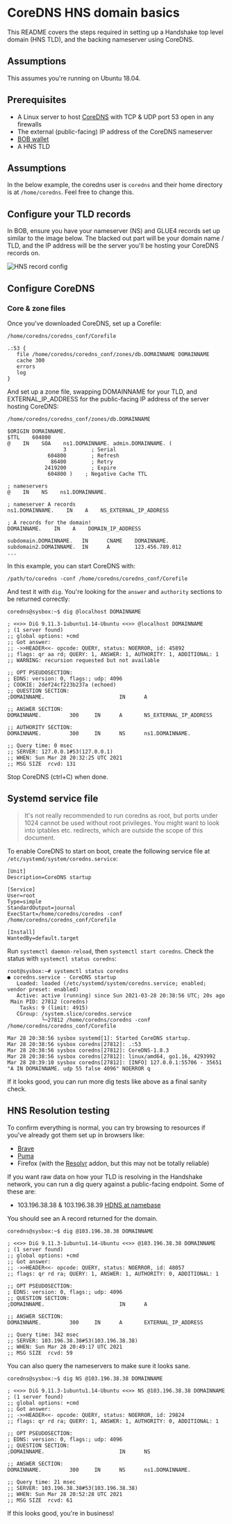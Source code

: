 # CoreDNS HNS domain basics

This README covers the steps required in setting up a Handshake top level domain (HNS TLD), and the backing nameserver using CoreDNS.

## Assumptions

This assumes you're running on Ubuntu 18.04.

## Prerequisites

- A Linux server to host [CoreDNS](https://coredns.io/) with TCP & UDP port 53 open in any firewalls
- The external (public-facing) IP address of the CoreDNS nameserver
- [BOB wallet](https://bobwallet.io/)
- A HNS TLD 

## Assumptions

In the below example, the coredns user is `coredns` and their home directory is at `/home/coredns`. Feel free to change this.

## Configure your TLD records

In BOB, ensure you have your nameserver (NS) and GLUE4 records set up similar to the image below. The blacked out part will be your domain name / TLD, and the IP address will be the server you'll be hosting your CoreDNS records on.

![](Bob_wallet_NS_info.PNG "HNS record config")

## Configure CoreDNS

### Core & zone files

Once you've downloaded CoreDNS, set up a Corefile:

```
/home/coredns/coredns_conf/Corefile
```

```
.:53 {
   file /home/coredns/coredns_conf/zones/db.DOMAINNAME DOMAINNAME
   cache 300
   errors
   log
}
```

And set up a zone file, swapping DOMAINNAME for your TLD, and EXTERNAL_IP_ADDRESS for the public-facing IP address of the server hosting CoreDNS:

```
/home/coredns/coredns_conf/zones/db.DOMAINNAME
```

```
$ORIGIN DOMAINNAME.
$TTL    604800
@    IN    SOA    ns1.DOMAINNAME. admin.DOMAINNAME. (
                  3        ; Serial
             604800        ; Refresh
              86400        ; Retry
            2419200        ; Expire
             604800 )    ; Negative Cache TTL

; nameservers
@    IN    NS    ns1.DOMAINNAME.

; nameserver A records
ns1.DOMAINNAME.    IN    A    NS_EXTERNAL_IP_ADDRESS

; A records for the domain!
DOMAINNAME.    IN    A    DOMAIN_IP_ADDRESS

subdomain.DOMAINNAME.   IN      CNAME    DOMAINNAME.
subdomain2.DOMAINNAME.  IN      A        123.456.789.012
...
```

In this example, you can start CoreDNS with:

```
/path/to/coredns -conf /home/coredns/coredns_conf/Corefile
```

And test it with `dig`. You're looking for the `answer` and `authority` sections to be returned correctly:

```
coredns@sysbox:~$ dig @localhost DOMAINNAME

; <<>> DiG 9.11.3-1ubuntu1.14-Ubuntu <<>> @localhost DOMAINNAME
; (1 server found)
;; global options: +cmd
;; Got answer:
;; ->>HEADER<<- opcode: QUERY, status: NOERROR, id: 45892
;; flags: qr aa rd; QUERY: 1, ANSWER: 1, AUTHORITY: 1, ADDITIONAL: 1
;; WARNING: recursion requested but not available

;; OPT PSEUDOSECTION:
; EDNS: version: 0, flags:; udp: 4096
; COOKIE: 2def24cf223b237a (echoed)
;; QUESTION SECTION:
;DOMAINNAME.                        IN      A

;; ANSWER SECTION:
DOMAINNAME.         300     IN      A       NS_EXTERNAL_IP_ADDRESS

;; AUTHORITY SECTION:
DOMAINNAME.         300     IN      NS      ns1.DOMAINNAME.

;; Query time: 0 msec
;; SERVER: 127.0.0.1#53(127.0.0.1)
;; WHEN: Sun Mar 28 20:32:25 UTC 2021
;; MSG SIZE  rcvd: 131

```

Stop CoreDNS (ctrl+C) when done.

## Systemd service file

> It's not really recommended to run coredns as root, but ports under 1024 cannot be used without root privileges. You might want to look into iptables etc. redirects, which are outside the scope of this document.

To enable CoreDNS to start on boot, create the following service file at `/etc/systemd/system/coredns.service`:

```
[Unit]
Description=CoreDNS startup

[Service]
User=root
Type=simple
StandardOutput=journal
ExecStart=/home/coredns/coredns -conf /home/coredns/coredns_conf/Corefile

[Install]
WantedBy=default.target
```

Run `systemctl daemon-reload`, then `systemctl start coredns`. Check the status with `systemctl status coredns`:

```
root@sysbox:~# systemctl status coredns
● coredns.service - CoreDNS startup
   Loaded: loaded (/etc/systemd/system/coredns.service; enabled; vendor preset: enabled)
   Active: active (running) since Sun 2021-03-28 20:38:56 UTC; 20s ago
 Main PID: 27812 (coredns)
    Tasks: 9 (limit: 4915)
   CGroup: /system.slice/coredns.service
           └─27812 /home/coredns/coredns -conf /home/coredns/coredns_conf/Corefile

Mar 28 20:38:56 sysbox systemd[1]: Started CoreDNS startup.
Mar 28 20:38:56 sysbox coredns[27812]: .:53
Mar 28 20:38:56 sysbox coredns[27812]: CoreDNS-1.8.3
Mar 28 20:38:56 sysbox coredns[27812]: linux/amd64, go1.16, 4293992
Mar 28 20:39:10 sysbox coredns[27812]: [INFO] 127.0.0.1:55706 - 35651 "A IN DOMAINNAME. udp 55 false 4096" NOERROR q
```

If it looks good, you can run more dig tests like above as a final sanity check. 

## HNS Resolution testing

To confirm everything is normal, you can try browsing to resources if you've already got them set up in browsers like:

- [Brave](https://brave.com)
- [Puma](https://www.pumabrowser.com/)
- Firefox (with the [Resolvr](https://addons.mozilla.org/en-CA/firefox/addon/resolvr/) addon, but this may not be totally reliable)

If you want raw data on how your TLD is resolving in the Handshake network, you can run a dig query against a public-facing endpoint. Some of these are:

- 103.196.38.38 & 103.196.38.39 [HDNS at namebase](https://hdns.io)

You should see an A record returned for the domain. 

```
coredns@sysbox:~$ dig @103.196.38.38 DOMAINNAME

; <<>> DiG 9.11.3-1ubuntu1.14-Ubuntu <<>> @103.196.38.38 DOMAINNAME
; (1 server found)
;; global options: +cmd
;; Got answer:
;; ->>HEADER<<- opcode: QUERY, status: NOERROR, id: 48057
;; flags: qr rd ra; QUERY: 1, ANSWER: 1, AUTHORITY: 0, ADDITIONAL: 1

;; OPT PSEUDOSECTION:
; EDNS: version: 0, flags:; udp: 4096
;; QUESTION SECTION:
;DOMAINNAME.                        IN      A

;; ANSWER SECTION:
DOMAINNAME.         300     IN      A       EXTERNAL_IP_ADDRESS

;; Query time: 342 msec
;; SERVER: 103.196.38.38#53(103.196.38.38)
;; WHEN: Sun Mar 28 20:49:17 UTC 2021
;; MSG SIZE  rcvd: 59

```

You can also query the nameservers to make sure it looks sane.

```
coredns@sysbox:~$ dig NS @103.196.38.38 DOMAINNAME

; <<>> DiG 9.11.3-1ubuntu1.14-Ubuntu <<>> NS @103.196.38.38 DOMAINNAME
; (1 server found)
;; global options: +cmd
;; Got answer:
;; ->>HEADER<<- opcode: QUERY, status: NOERROR, id: 29824
;; flags: qr rd ra; QUERY: 1, ANSWER: 1, AUTHORITY: 0, ADDITIONAL: 1

;; OPT PSEUDOSECTION:
; EDNS: version: 0, flags:; udp: 4096
;; QUESTION SECTION:
;DOMAINNAME.                        IN      NS

;; ANSWER SECTION:
DOMAINNAME.         300     IN      NS      ns1.DOMAINNAME.

;; Query time: 21 msec
;; SERVER: 103.196.38.38#53(103.196.38.38)
;; WHEN: Sun Mar 28 20:52:28 UTC 2021
;; MSG SIZE  rcvd: 61

```

If this looks good, you're in business!
